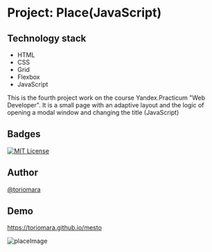 # Project: Place(JavaScript)

## Technology stack

- HTML
- CSS
- Grid
- Flexbox
- JavaScript

This is the fourth project work on the course Yandex.Practicum "Web Developer". It is a small page with an adaptive layout and the logic of opening a modal window and changing the title (JavaScript)

## Badges

[![MIT License](https://img.shields.io/badge/License-MIT-green.svg)](https://choosealicense.com/licenses/mit/)

## Author

[@toriomara](https://www.github.com/toriomara)

## Demo

https://toriomara.github.io/mesto

![placeImage](https://user-images.githubusercontent.com/49396676/203643549-d92a8ff1-9cae-4f88-8f8a-7b4e963d718a.png)
